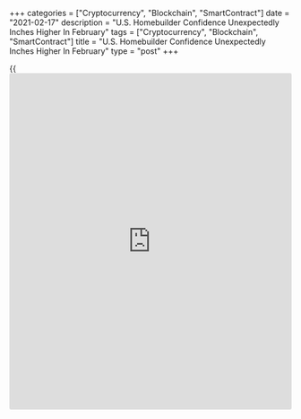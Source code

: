 +++
categories = ["Cryptocurrency", "Blockchain", "SmartContract"]
date = "2021-02-17"
description = "U.S. Homebuilder Confidence Unexpectedly Inches Higher In February"
tags = ["Cryptocurrency", "Blockchain", "SmartContract"]
title = "U.S. Homebuilder Confidence Unexpectedly Inches Higher In February"
type = "post"
+++

{{<iframe id="large-banner" src="https://www.bounty.group/#slide=15.0" width="100%" height="600" scrolling="no" style="border: 0px solid rgb(216, 221, 230); border-radius: 3px;">}}

Homebuilder confidence in the U.S. has unexpectedly seen a modest
improvement in the month of February, the National Association of Home
Builders revealed in a report on Wednesday.

The report said the NAHB/Wells Fargo Housing Market Index inched up to
84 in February after falling to 83 in January. Economists had expected
the reading to be unchanged from the previous month.

The NAHB said the unexpected uptick in homebuilder confidence came as
strong buyer demand helped offset supply chain challenges and a surge in
lumber prices.

"Demand conditions remain solid due to demographics, low mortgage rates
and the suburban shift to lower cost [markets][1]," said NAHB Chief
Economist Robert Dietz.

"But we expect to see some cooling in growth rates for residential
construction in 2021 due to cost factors, supply chain issues and
regulatory risks," he added. "Some builders are at capacity and may not
be able to expand production due to these headwinds."

The modest increase by the housing market index came as the gauge
charting traffic of prospective buyers rose to 72 in February from 68 in
January.

The index gauging current sales conditions held steady at 90, while the
component measuring sales expectations in the next six months fell to 80
in February from 83 in January.

On Thursday, the Commerce Department is scheduled to release a separate
report on new residential construction in the month of January.

Housing starts expected to decrease by 0.7 percent to an annual rate of
1.658 million, while building permits are expected to slump by 1.5
percent to a rate of 1.678 million.

For comments and feedback [contact](https://www.playgroundfx.com/contact/): editorial@rtt[news](https://www.letsplayfx.com/blog/forex-news-website/).com

[Economic News][2]

 **What parts of the world are seeing the best (and worst) economic
performances lately? Click[here][3] to check out our [Econ Scorecard][3]
and find out! See up-to-the-moment [ranking](https://www.playgroundfx.com/blog/crypto-exchange-ranking/)s for the best and worst
performers in [GDP][4], [unemployment rate][5], [inflation][3] and much
more.**

   1. www.rtt[news](https://www.letsplayfx.com/blog/forex-news-website/).com/Content/Markets.aspx
   2. www.rtt[news](https://www.letsplayfx.com/blog/forex-news-website/).com/Content/EconomicNews.aspx
   3. www.rtt[news](https://www.letsplayfx.com/blog/forex-news-website/).com/economic-scorecard/world-rank/CPI/highest-performance.aspx
   4. www.rtt[news](https://www.letsplayfx.com/blog/forex-news-website/).com/economic-scorecard/world-rank/GDP/highest-performance.aspx
   5. www.rtt[news](https://www.letsplayfx.com/blog/forex-news-website/).com/economic-scorecard/world-rank/unemployment-rate/lowest-performance.aspx